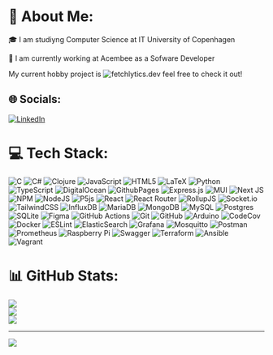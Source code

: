 # 💫 About Me:
🎓 I am studiyng Computer Science at IT University of Copenhagen

🐝 I am currently working at Acembee as a Sofware Developer

My current hobby project is ![fetchlytics.dev](https://fetchlytics.dev/) feel free to check it out!


## 🌐 Socials:
[![LinkedIn](https://img.shields.io/badge/LinkedIn-%230077B5.svg?logo=linkedin&logoColor=white)](https://www.linkedin.com/in/laurits-bonde-a96b121b9/)

# 💻 Tech Stack:
![C](https://img.shields.io/badge/c-%2300599C.svg?style=for-the-badge&logo=c&logoColor=white) ![C#](https://img.shields.io/badge/c%23-%23239120.svg?style=for-the-badge&logo=csharp&logoColor=white) ![Clojure](https://img.shields.io/badge/Clojure-%23Clojure.svg?style=for-the-badge&logo=Clojure&logoColor=Clojure) ![JavaScript](https://img.shields.io/badge/javascript-%23323330.svg?style=for-the-badge&logo=javascript&logoColor=%23F7DF1E) ![HTML5](https://img.shields.io/badge/html5-%23E34F26.svg?style=for-the-badge&logo=html5&logoColor=white) ![LaTeX](https://img.shields.io/badge/latex-%23008080.svg?style=for-the-badge&logo=latex&logoColor=white) ![Python](https://img.shields.io/badge/python-3670A0?style=for-the-badge&logo=python&logoColor=ffdd54) ![TypeScript](https://img.shields.io/badge/typescript-%23007ACC.svg?style=for-the-badge&logo=typescript&logoColor=white) ![DigitalOcean](https://img.shields.io/badge/DigitalOcean-%230167ff.svg?style=for-the-badge&logo=digitalOcean&logoColor=white) ![GithubPages](https://img.shields.io/badge/github%20pages-121013?style=for-the-badge&logo=github&logoColor=white) ![Express.js](https://img.shields.io/badge/express.js-%23404d59.svg?style=for-the-badge&logo=express&logoColor=%2361DAFB) ![MUI](https://img.shields.io/badge/MUI-%230081CB.svg?style=for-the-badge&logo=mui&logoColor=white) ![Next JS](https://img.shields.io/badge/Next-black?style=for-the-badge&logo=next.js&logoColor=white) ![NPM](https://img.shields.io/badge/NPM-%23CB3837.svg?style=for-the-badge&logo=npm&logoColor=white) ![NodeJS](https://img.shields.io/badge/node.js-6DA55F?style=for-the-badge&logo=node.js&logoColor=white) ![P5js](https://img.shields.io/badge/p5.js-ED225D?style=for-the-badge&logo=p5.js&logoColor=FFFFFF) ![React](https://img.shields.io/badge/react-%2320232a.svg?style=for-the-badge&logo=react&logoColor=%2361DAFB) ![React Router](https://img.shields.io/badge/React_Router-CA4245?style=for-the-badge&logo=react-router&logoColor=white) ![RollupJS](https://img.shields.io/badge/RollupJS-ef3335?style=for-the-badge&logo=rollup.js&logoColor=white) ![Socket.io](https://img.shields.io/badge/Socket.io-black?style=for-the-badge&logo=socket.io&badgeColor=010101) ![TailwindCSS](https://img.shields.io/badge/tailwindcss-%2338B2AC.svg?style=for-the-badge&logo=tailwind-css&logoColor=white) ![InfluxDB](https://img.shields.io/badge/InfluxDB-22ADF6?style=for-the-badge&logo=InfluxDB&logoColor=white) ![MariaDB](https://img.shields.io/badge/MariaDB-003545?style=for-the-badge&logo=mariadb&logoColor=white) ![MongoDB](https://img.shields.io/badge/MongoDB-%234ea94b.svg?style=for-the-badge&logo=mongodb&logoColor=white) ![MySQL](https://img.shields.io/badge/mysql-4479A1.svg?style=for-the-badge&logo=mysql&logoColor=white) ![Postgres](https://img.shields.io/badge/postgres-%23316192.svg?style=for-the-badge&logo=postgresql&logoColor=white) ![SQLite](https://img.shields.io/badge/sqlite-%2307405e.svg?style=for-the-badge&logo=sqlite&logoColor=white) ![Figma](https://img.shields.io/badge/figma-%23F24E1E.svg?style=for-the-badge&logo=figma&logoColor=white) ![GitHub Actions](https://img.shields.io/badge/github%20actions-%232671E5.svg?style=for-the-badge&logo=githubactions&logoColor=white) ![Git](https://img.shields.io/badge/git-%23F05033.svg?style=for-the-badge&logo=git&logoColor=white) ![GitHub](https://img.shields.io/badge/github-%23121011.svg?style=for-the-badge&logo=github&logoColor=white) ![Arduino](https://img.shields.io/badge/-Arduino-00979D?style=for-the-badge&logo=Arduino&logoColor=white) ![CodeCov](https://img.shields.io/badge/codecov-%23ff0077.svg?style=for-the-badge&logo=codecov&logoColor=white) ![Docker](https://img.shields.io/badge/docker-%230db7ed.svg?style=for-the-badge&logo=docker&logoColor=white) ![ESLint](https://img.shields.io/badge/ESLint-4B3263?style=for-the-badge&logo=eslint&logoColor=white) ![ElasticSearch](https://img.shields.io/badge/-ElasticSearch-005571?style=for-the-badge&logo=elasticsearch) ![Grafana](https://img.shields.io/badge/grafana-%23F46800.svg?style=for-the-badge&logo=grafana&logoColor=white) ![Mosquitto](https://img.shields.io/badge/mosquitto-%233C5280.svg?style=for-the-badge&logo=eclipsemosquitto&logoColor=white) ![Postman](https://img.shields.io/badge/Postman-FF6C37?style=for-the-badge&logo=postman&logoColor=white) ![Prometheus](https://img.shields.io/badge/Prometheus-E6522C?style=for-the-badge&logo=Prometheus&logoColor=white) ![Raspberry Pi](https://img.shields.io/badge/-RaspberryPi-C51A4A?style=for-the-badge&logo=Raspberry-Pi) ![Swagger](https://img.shields.io/badge/-Swagger-%23Clojure?style=for-the-badge&logo=swagger&logoColor=white) ![Terraform](https://img.shields.io/badge/terraform-%235835CC.svg?style=for-the-badge&logo=terraform&logoColor=white) ![Ansible](https://img.shields.io/badge/ansible-%231A1918.svg?style=for-the-badge&logo=ansible&logoColor=white) ![Vagrant](https://img.shields.io/badge/vagrant-%231563FF.svg?style=for-the-badge&logo=vagrant&logoColor=white)
# 📊 GitHub Stats:
![](https://github-readme-stats.vercel.app/api?username=lauritsbonde&theme=material-palenight&hide_border=false&include_all_commits=true&count_private=false)<br/>
![](https://github-readme-streak-stats.herokuapp.com/?user=lauritsbonde&theme=material-palenight&hide_border=false)<br/>
![](https://github-readme-stats.vercel.app/api/top-langs/?username=lauritsbonde&theme=material-palenight&hide_border=false&include_all_commits=true&count_private=false&layout=compact)

---
[![](https://visitcount.itsvg.in/api?id=lauritsbonde&icon=0&color=0)](https://visitcount.itsvg.in)

<!-- Proudly created with GPRM ( https://gprm.itsvg.in ) -->
